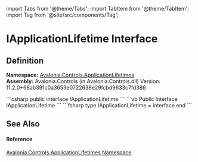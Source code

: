 import Tabs from '@theme/Tabs'; 
import TabItem from '@theme/TabItem'; 
import Tag from '@site/src/components/Tag'; 

# IApplicationLifetime Interface




## Definition
**Namespace:** <a href="N_Avalonia_Controls_ApplicationLifetimes">Avalonia.Controls.ApplicationLifetimes</a>  
**Assembly:** Avalonia.Controls (in Avalonia.Controls.dll) Version: 11.2.0+68ab391c0a3653e0722638e29fcbd9633c7fd386

<Tabs groupId="api-code-preview">
<TabItem value="csharp" label="C#">
```csharp
public interface IApplicationLifetime
```
</TabItem>
<TabItem value="vb" label="VB">
```vb
Public Interface IApplicationLifetime
```
</TabItem>
<TabItem value="fsharp" label="F#">
```fsharp
type IApplicationLifetime = interface end
```
</TabItem>
</Tabs>



## See Also


#### Reference
<a href="N_Avalonia_Controls_ApplicationLifetimes">Avalonia.Controls.ApplicationLifetimes Namespace</a>  
